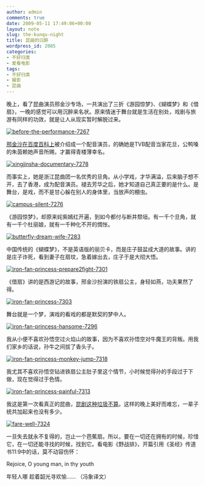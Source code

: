```yaml
---
author: admin
comments: true
date: 2009-05-11 17:49:06+00:00
layout: note
slug: the-kunqu-night
title: 昆曲的沉醉
wordpress_id: 2085
categories:
- 不好归类
- 爱看电影
tags:
- 不好归类
- 摄影
- 昆曲
---
```


晚上，看了昆曲演员邢金沙专场，一共演出了三折《游园惊梦》、《蝴蝶梦》和《借扇》，一晚的感觉可以用沉醉来名状。原来情迷于舞台就是生活在别处，戏剧与旅游有同样的功效，就是让人从现实暂时解脱过来。

[![before-the-performance-7267](http://farm4.static.flickr.com/3326/3522021819_85a0d005da.jpg)](http://www.flickr.com/photos/lookoo/3522021819/)

[邢金沙在百度百科上](http://baike.baidu.com/view/323093.htm)被介绍成一个配音演员，的确她是TVB配音当家花旦，公鸭嗓的朱茵赖她声音所赐，才赢得青楼薄幸名。

[![xingjinsha-documentary-7278](http://farm4.static.flickr.com/3313/3522829772_dce9586bc2.jpg)](http://www.flickr.com/photos/lookoo/3522829772/)

而事实上，她是浙江昆曲团一名优秀的旦角。从小学戏，才华满溢，后来脑子想不开，去了香港，成为配音演员。褪去芳华之后，她才知道自己真正要的是什么。是舞台，是戏，而不是甘心躲在别人的身体里，当放声的棚虫。

[![campus-silent-7276](http://farm4.static.flickr.com/3358/3522019903_34ac9ecea7.jpg)](http://www.flickr.com/photos/lookoo/3522019903/)

《游园惊梦》，却原来姹紫嫣红开遍，到如今都付与断井颓垣。有一千个旦角，就有一千个杜丽娘，就有一千种化不开的惆怅。

[![butterfly-dream-wife-7283](http://farm4.static.flickr.com/3294/3522828544_46cf8b7f85.jpg)](http://www.flickr.com/photos/lookoo/3522828544/)

中国传统的《蝴蝶梦》，不是英语版的丽贝卡，而是庄子鼓盆成大道的故事。讲的是庄子诈死，看到妻子在扇坟，急着嫁出去，庄子于是大彻大悟。

[![iron-fan-princess-prepare2fight-7301](http://farm4.static.flickr.com/3321/3522022695_47f5c8fb0a.jpg)](http://www.flickr.com/photos/lookoo/3522022695/)

《借扇》讲的是西游记的故事，邢金沙扮演的铁扇公主，身轻如燕，功夫果然了得。

[![iron-fan-princess-7303](http://farm4.static.flickr.com/3589/3522024493_2476a0a5ef.jpg)](http://www.flickr.com/photos/lookoo/3522024493/)

舞台就是一个梦，演戏的看戏的都是默契的梦中人。

[![iron-fan-princess-hansome-7296](http://farm4.static.flickr.com/3580/3522023595_2718f20764.jpg)](http://www.flickr.com/photos/lookoo/3522023595/)

我从小便不喜欢孙悟空过火焰山的故事，因为不喜欢孙悟空对牛魔王的背叛。用我们家乡的话说，孙牛之间拔了香头子。

[![iron-fan-princess-monkey-jump-7318](http://farm4.static.flickr.com/3557/3522830694_3a7f118572.jpg)](http://www.flickr.com/photos/lookoo/3522830694/)

我尤其不喜欢孙悟空钻进铁扇公主肚子里这个情节，小时候觉得孙的手段过于下做，现在觉得过于色情。

[![iron-fan-princess-painful-7313](http://farm4.static.flickr.com/3394/3522830402_5b49d9afe3.jpg)](http://www.flickr.com/photos/lookoo/3522830402/)

我这是第一次看真正的昆曲，[昆剧这种垃圾不算](http://www.baibanbao.net/?p=1148)。这样的晚上美好而难忘，一辈子统共加起来也没有多少。

[![fare-well-7324](http://farm4.static.flickr.com/3337/3522946108_15e30d4e6e.jpg)](http://www.flickr.com/photos/lookoo/3522946108/)

一旦失去就永不复得的，岂止一个芭蕉扇。所以，要在一切还在拥有的时候，珍惜它，在一切还能寻找的时候，找到它。看电影《野战排》，开篇引用《圣经》传道书11:9中的话，莫不动容伤怀：

Rejoice, 
O young man, in thy youth

年轻人哪
趁着韶光寻欢愉……
（冯象译文）
